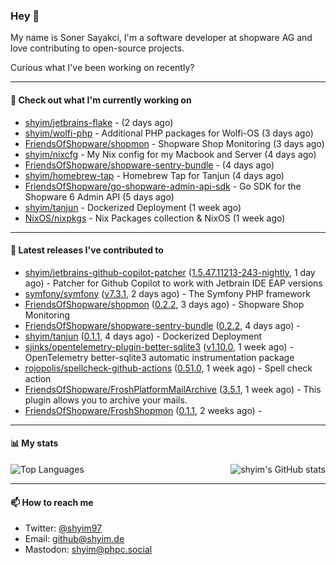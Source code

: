 ### Hey 👋

My name is Soner Sayakci, I'm a software developer at shopware AG and love contributing to open-source projects.

Curious what I've been working on recently?

---

#### 👷 Check out what I'm currently working on

- [shyim/jetbrains-flake](https://github.com/shyim/jetbrains-flake) -  (2 days ago)
- [shyim/wolfi-php](https://github.com/shyim/wolfi-php) - Additional PHP packages for Wolfi-OS (3 days ago)
- [FriendsOfShopware/shopmon](https://github.com/FriendsOfShopware/shopmon) - Shopware Shop Monitoring (3 days ago)
- [shyim/nixcfg](https://github.com/shyim/nixcfg) - My Nix config for my Macbook and Server (4 days ago)
- [FriendsOfShopware/shopware-sentry-bundle](https://github.com/FriendsOfShopware/shopware-sentry-bundle) -  (4 days ago)
- [shyim/homebrew-tap](https://github.com/shyim/homebrew-tap) - Homebrew Tap for Tanjun (4 days ago)
- [FriendsOfShopware/go-shopware-admin-api-sdk](https://github.com/FriendsOfShopware/go-shopware-admin-api-sdk) - Go SDK for the Shopware 6 Admin API (5 days ago)
- [shyim/tanjun](https://github.com/shyim/tanjun) - Dockerized Deployment (1 week ago)
- [NixOS/nixpkgs](https://github.com/NixOS/nixpkgs) - Nix Packages collection &amp; NixOS (1 week ago)

---

#### 🔭 Latest releases I've contributed to

- [shyim/jetbrains-github-copilot-patcher](https://github.com/shyim/jetbrains-github-copilot-patcher) ([1.5.47.11213-243-nightly](https://github.com/shyim/jetbrains-github-copilot-patcher/releases/tag/1.5.47.11213-243-nightly), 1 day ago) - Patcher for Github Copilot to work with Jetbrain IDE EAP versions
- [symfony/symfony](https://github.com/symfony/symfony) ([v7.3.1](https://github.com/symfony/symfony/releases/tag/v7.3.1), 2 days ago) - The Symfony PHP framework
- [FriendsOfShopware/shopmon](https://github.com/FriendsOfShopware/shopmon) ([0.2.2](https://github.com/FriendsOfShopware/shopmon/releases/tag/0.2.2), 3 days ago) - Shopware Shop Monitoring
- [FriendsOfShopware/shopware-sentry-bundle](https://github.com/FriendsOfShopware/shopware-sentry-bundle) ([0.2.2](https://github.com/FriendsOfShopware/shopware-sentry-bundle/releases/tag/0.2.2), 4 days ago) - 
- [shyim/tanjun](https://github.com/shyim/tanjun) ([0.1.1](https://github.com/shyim/tanjun/releases/tag/0.1.1), 4 days ago) - Dockerized Deployment
- [sjinks/opentelemetry-plugin-better-sqlite3](https://github.com/sjinks/opentelemetry-plugin-better-sqlite3) ([v1.10.0](https://github.com/sjinks/opentelemetry-plugin-better-sqlite3/releases/tag/v1.10.0), 1 week ago) - OpenTelemetry better-sqlite3 automatic instrumentation package
- [rojopolis/spellcheck-github-actions](https://github.com/rojopolis/spellcheck-github-actions) ([0.51.0](https://github.com/rojopolis/spellcheck-github-actions/releases/tag/0.51.0), 1 week ago) - Spell check action
- [FriendsOfShopware/FroshPlatformMailArchive](https://github.com/FriendsOfShopware/FroshPlatformMailArchive) ([3.5.1](https://github.com/FriendsOfShopware/FroshPlatformMailArchive/releases/tag/3.5.1), 1 week ago) - This plugin allows you to archive your mails.
- [FriendsOfShopware/FroshShopmon](https://github.com/FriendsOfShopware/FroshShopmon) ([0.1.1](https://github.com/FriendsOfShopware/FroshShopmon/releases/tag/0.1.1), 2 weeks ago) - 

---

#### 📊 My stats

<img align="right" alt="shyim's GitHub stats" src="https://github-readme-stats.vercel.app/api?username=shyim&count_private=1&show_icons=true&" />

![Top Languages](https://github-readme-stats.vercel.app/api/top-langs/?username=shyim)

---

#### 📫 How to reach me

- Twitter: [@shyim97](https://twitter.com/shyim97)
- Email: [github@shyim.de](mailto://github@shyim.de)
- Mastodon: <a rel="me" href="https://phpc.social/@shyim">shyim@phpc.social</a>
